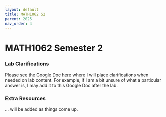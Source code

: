```yaml
---
layout: default
title: MATH1062 S2
parent: 2025
nav_order: 4
---
```


# MATH1062 Semester 2

### Lab Clarifications

Please see the Google Doc [here](https://docs.google.com/document/d/1C8yYw8VzvxBtkNG-3FYrfUlaskbHwkvtnwBEZCy_DBs/edit?usp=sharing) where I will place clarifications when needed on lab content. For example, if I am a bit unsure of what a particular answer is, I may add it to this Google Doc after the lab.

### Extra Resources

... will be added as things come up.